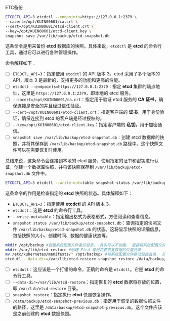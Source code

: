 ETC备份



```bash
ETCDCTL_API=3 etcdctl --endpoints=https://127.0.0.1:2379 \
--cacert=/opt/KUIN00601/ca.crt \
--cert=/opt/KUIN00601/etcd-client.crt \
--key=/opt/KUIN00601/etcd-client.key \
snapshot save /var/lib/backup/etcd-snapshot.db
```

这条命令是用来备份 **etcd** 数据库的快照。具体来说，`etcdctl` 是 **etcd** 的命令行工具，通过它可以进行各种管理操作。

命令解释如下：

- [ ] `ETCDCTL_API=3`：指定使用 `etcdctl` 的 API 版本 3。etcd 采用了多个版本的 API，版本 3 是最新的，支持更多的功能和更高的性能。
- [ ] `etcdctl --endpoints=https://127.0.0.1:2379`：指定 **etcd** 集群的端点地址，这里是 `https://127.0.0.1:2379`，即本地的 etcd 服务。
- [ ] `--cacert=/opt/KUIN00601/ca.crt`：指定用于验证 etcd 服务的 **CA 证书**，确保连接是安全的并且经过信任验证。
- [ ] `--cert=/opt/KUIN00601/etcd-client.crt`：指定客户端的 **证书**，用于身份验证，确保连接到 etcd 的客户端是经过授权的。
- [ ] `--key=/opt/KUIN00601/etcd-client.key`：指定客户端的 **私钥**，用于加密通信。
- [ ] `snapshot save /var/lib/backup/etcd-snapshot.db`：创建 etcd 数据库的快照，并将其保存到 `/var/lib/backup/etcd-snapshot.db` 路径中。这个快照文件可以在需要恢复时使用。

总结来说，这条命令会连接到本地的 etcd 服务，使用指定的证书和密钥进行认证，创建一个数据库快照，并将该快照保存到 `/var/lib/backup/etcd-snapshot.db` 文件中。





```bash
ETCDCTL_API=3 etcdctl --write-out=table snapshot status /var/lib/backup/etcd-snapshot.db
```

这条命令的作用是检查指定的 **etcd** 快照的状态。具体解释如下：

- `ETCDCTL_API=3`：指定使用 **etcdctl** 的 API 版本 3。
- `etcdctl`：这是 **etcd** 的命令行工具。
- `--write-out=table`：指定输出格式为表格形式，方便阅读和查看信息。
- `snapshot status /var/lib/backup/etcd-snapshot.db`：查询指定的快照文件 `/var/lib/backup/etcd-snapshot.db` 的状态。这将显示快照的详细信息，包括快照的大小、创建时间、数据的健康状态等。







```bash
mkdir /opt/backup #创建系统配置文件备份目录， 其实可以不创建， 直接将系统配置文件移到已存在的/data/backup
mkdir /var/lib/etcd-restore #创建 Etcd 备份将要恢复数据的位置目录
mv /etc/kubernetes/manifests/* /opt/backup/ #将系统配置文件移动至此目录， 即官网所述停止所有 API 实例
etcdutl --data-dir=/var/lib/etcd-restore snapshot restore /data/backup/etcd-snapshot-previous.db
```



- [ ] `etcdutl`：这应该是一个打错的命令，正确的命令是 `etcdctl`。它是 **etcd** 的命令行工具。
- [ ] `--data-dir=/var/lib/etcd-restore`：指定恢复的 **etcd** 数据将存放的位置，即 `/var/lib/etcd-restore` 目录。
- [ ] `snapshot restore`：指定执行 **etcd** 快照恢复操作。
- [ ] `/data/backup/etcd-snapshot-previous.db`：指定用于恢复的数据快照文件的路径，这里是 `/data/backup/etcd-snapshot-previous.db`。这个文件应该是之前创建的 **etcd** 数据快照。

### 